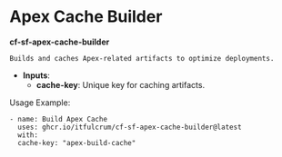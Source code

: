 # Apex Cache Builder

**cf-sf-apex-cache-builder**

    Builds and caches Apex-related artifacts to optimize deployments.

* **Inputs**:
    * **cache-key**: Unique key for caching artifacts.

Usage Example:

    - name: Build Apex Cache
      uses: ghcr.io/itfulcrum/cf-sf-apex-cache-builder@latest
      with:
      cache-key: "apex-build-cache"
